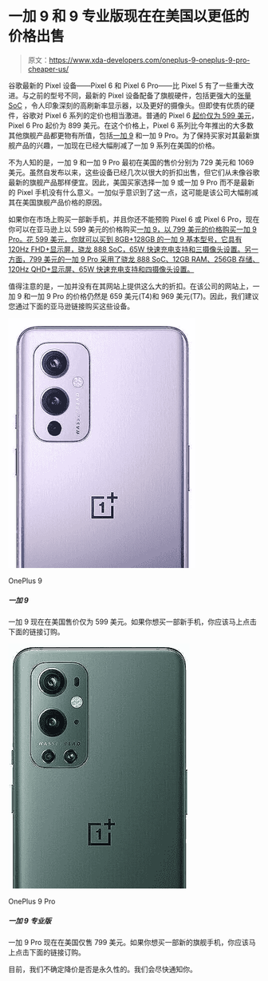 # 一加 9 和 9 专业版现在在美国以更低的价格出售

> 原文：<https://www.xda-developers.com/oneplus-9-oneplus-9-pro-cheaper-us/>

谷歌最新的 Pixel 设备——Pixel 6 和 Pixel 6 Pro——比 Pixel 5 有了一些重大改进。与之前的型号不同，最新的 Pixel 设备配备了旗舰硬件，包括更强大的[张量 SoC](https://www.xda-developers.com/google-says-its-tensor-chip-is-80-faster-than-the-pixel-5s-cpu/) ，令人印象深刻的高刷新率显示器，以及更好的摄像头。但即使有优质的硬件，谷歌对 Pixel 6 系列的定价也相当激进。普通的 Pixel 6 [起价仅为 599 美元](https://www.xda-developers.com/google-pixel-6-launch/)，Pixel 6 Pro 起价为 899 美元。在这个价格上，Pixel 6 系列比今年推出的大多数其他旗舰产品都更物有所值，包括[一加 9](https://www.xda-developers.com/oneplus-9/) 和一加 9 Pro。为了保持买家对其最新旗舰产品的兴趣，一加现在已经大幅削减了一加 9 系列在美国的价格。

不为人知的是，一加 9 和一加 9 Pro 最初在美国的售价分别为 729 美元和 1069 美元。虽然自发布以来，这些设备已经几次以很大的折扣出售，但它们从未像谷歌最新的旗舰产品那样便宜。因此，美国买家选择一加 9 或一加 9 Pro 而不是最新的 Pixel 手机没有什么意义。一加似乎意识到了这一点，这可能是该公司大幅削减其在美国旗舰产品价格的原因。

如果你在市场上购买一部新手机，并且你还不能预购 Pixel 6 或 Pixel 6 Pro，现在你可以在亚马逊上以 599 美元的价格购买[一加 9，以 799 美元的价格购买](https://www.amazon.com/OnePlus-Unlocked-Smartphone-Hasselblad-Wireless/dp/B08Y73NTXY?tag=xda-578d877-20&ascsubtag=UUxdaUeUpU4973&asc_refurl=https%3A%2F%2Fwww.xda-developers.com%2Foneplus-9-oneplus-9-pro-cheaper-us%2F&asc_campaign=Short-Term)[一加 9 Pro。花 599 美元，你就可以买到 8GB+128GB 的一加 9 基本型号，它具有 120Hz FHD+显示屏，骁龙 888 SoC，65W 快速充电支持和三摄像头设置。另一方面，799 美元的一加 9 Pro 采用了骁龙 888 SoC、12GB RAM、256GB 存储、120Hz QHD+显示屏、65W 快速充电支持和四摄像头设置。](https://www.amazon.com/OnePlus-Unlocked-Smartphone-Hasselblad-Wireless/dp/B07XM7WVS8?tag=xda-578d877-20&ascsubtag=UUxdaUeUpU4973&asc_refurl=https%3A%2F%2Fwww.xda-developers.com%2Foneplus-9-oneplus-9-pro-cheaper-us%2F&asc_campaign=Short-Term)

值得注意的是，一加并没有在其网站上提供这么大的折扣。在该公司的网站上，一加 9 和一加 9 Pro 的价格仍然是 659 美元(T4)和 969 美元(T7)。因此，我们建议您通过下面的亚马逊链接购买这些设备。

 <picture>![The OnePlus 9 is one of the best affordable flagships, packing Snapdragon 888 and capable cameras.](img/c13869468dbbf7d331c59af074b4c392.png)</picture> 

OnePlus 9

##### 一加 9

一加 9 现在在美国售价仅为 599 美元。如果你想买一部新手机，你应该马上点击下面的链接订购。

 <picture>![The OnePlus 9 Pro is now available for just $799 in the US. If you're in the market for a new flagship phone, you should order yours right away by following the link below.](img/6f40eb79b22c91487e45406517394fcd.png)</picture> 

OnePlus 9 Pro

##### 一加 9 专业版

一加 9 Pro 现在在美国仅售 799 美元。如果你想买一部新的旗舰手机，你应该马上点击下面的链接订购。

目前，我们不确定降价是否是永久性的。我们会尽快通知你。